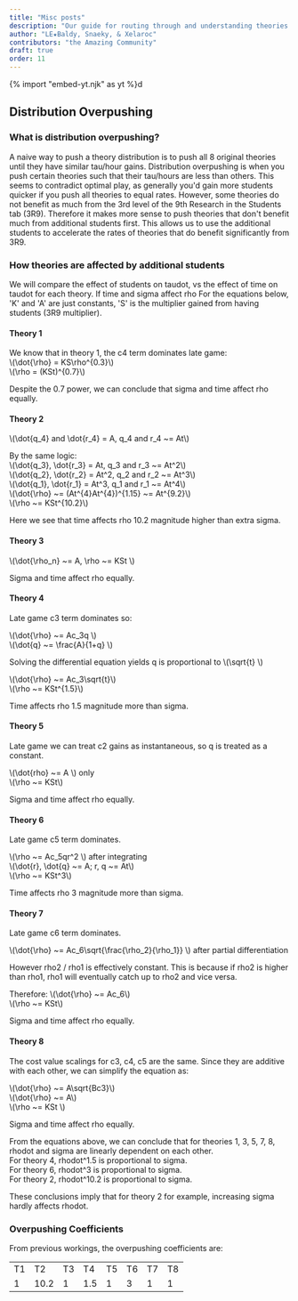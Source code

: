 ```yaml
---
title: "Misc posts"
description: "Our guide for routing through and understanding theories 5 to 8. We provide some strategies to help you make progress."
author: "LE★Baldy, Snaeky, & Xelaroc"
contributors: "the Amazing Community"
draft: true
order: 11
---
```


{% import "embed-yt.njk" as yt %}d

## Distribution Overpushing

### What is distribution overpushing?

A naive way to push a theory distribution is to push all 8 original theories until they have similar tau/hour gains. Distribution overpushing is when you push certain theories such that their tau/hours are less than others. This seems to contradict optimal play, as generally you'd gain more students quicker if you push all theories to equal rates. However, some theories do not benefit as much from the 3rd level of the 9th Research in the Students tab (3R9). Therefore it makes more sense to push theories that don't benefit much from additional students first. This allows us to use the additional students to accelerate the rates of theories that do benefit significantly from 3R9. 

### How theories are affected by additional students

We will compare the effect of students on taudot, vs the effect of time on taudot for each theory. If time and sigma affect rho For the equations below, 'K' and 'A' are just constants, 'S' is the multiplier gained from having students (3R9 multiplier).

#### Theory 1

We know that in theory 1, the c4 term dominates late game: <br>
\\(\dot{\rho} = KS\rho^{0.3}\\) <br>
\\(\rho = (KSt)^{0.7}\\) <br>

Despite the 0.7 power, we can conclude that sigma and time affect rho equally. 


#### Theory 2

\\(\dot{q_4} and \dot{r_4} = A, q_4 and r_4 ~= At\\)

By the same logic: <br>
\\(\dot{q_3}, \dot{r_3} = At, q_3 and r_3 ~= At^2\\) <br>
\\(\dot{q_2}, \dot{r_2} = At^2, q_2 and r_2 ~= At^3\\) <br>
\\(\dot{q_1}, \dot{r_1} = At^3, q_1 and r_1 ~= At^4\\) <br>
\\(\dot{\rho} ~= (At^{4}At^{4})^{1.15} ~= At^{9.2}\\) <br>
\\(\rho ~= KSt^{10.2}\\) <br>

Here we see that time affects rho 10.2 magnitude higher than extra sigma. 

#### Theory 3

\\(\dot{\rho_n} ~= A, \rho ~= KSt \\) <br>

Sigma and time affect rho equally. 

#### Theory 4

Late game c3 term dominates so: <br>

\\(\dot{\rho} ~= Ac_3q \\) <br>
\\(\dot{q} ~= \frac{A}{1+q} \\) <br>

Solving the differential equation yields q is proportional to \\(\sqrt{t} \\) <br>

\\(\dot{\rho} ~= Ac_3\sqrt{t}\\) <br>
\\(\rho ~= KSt^{1.5}\\) <br>

Time affects rho 1.5 magnitude more than sigma.

#### Theory 5

Late game we can treat c2 gains as instantaneous, so q is treated as a constant.<br>

\\(\dot{rho} ~= A \\) only <br>
\\(\rho ~= KSt\\) <br>

Sigma and time affect rho equally. 

#### Theory 6

Late game c5 term dominates. <br>

\\(\rho ~= Ac_5qr^2 \\) after integrating <br>
\\(\dot{r}, \dot{q} ~= A;  r, q ~= At\\) <br>
\\(\rho ~= KSt^3\\) <br>

Time affects rho 3 magnitude more than sigma.

#### Theory 7

Late game c6 term dominates. <br>

\\(\dot{\rho} ~= Ac_6\sqrt{\frac{\rho_2}{\rho_1}} \\) after partial differentiation <br>

However rho2 / rho1 is effectively constant. This is because if rho2 is higher than rho1, rho1 will eventually catch up to rho2 and vice versa. <br>

Therefore: \\(\dot{\rho} ~= Ac_6\\) <br>
\\(\rho ~= KSt\\) <br>

Sigma and time affect rho equally. 

#### Theory 8

The cost value scalings for c3, c4, c5 are the same. Since they are additive with each other, we can simplify the equation as: <br>

\\(\dot{\rho} ~= A\sqrt{Bc3}\\) <br>
\\(\dot{\rho} ~= A\\) <br>
\\(\rho ~= KSt \\) <br>

Sigma and time affect rho equally. 


From the equations above, we can conclude that for theories 1, 3, 5, 7, 8, rhodot and sigma are linearly dependent on each other. <br>
For theory 4, rhodot^1.5 is proportional to sigma. <br>
For theory 6, rhodot^3 is proportional to sigma. <br>
For theory 2, rhodot^10.2 is proportional to sigma. <br>

These conclusions imply that for theory 2 for example, increasing sigma hardly affects rhodot.


### Overpushing Coefficients

From previous workings, the overpushing coefficients are:

<table>
<tbody>
<tr>
    <td>T1 </td>
    <td>T2 </td>
    <td>T3 </td>
    <td>T4 </td>
    <td>T5 </td>
    <td>T6 </td>
    <td>T7 </td>
    <td>T8 </td>

</tr>
<tr>
    <td>1 </td>
    <td>10.2 </td>
    <td>1 </td>
    <td>1.5 </td>
    <td>1 </td>
    <td>3 </td>
    <td>1 </td>
    <td>1 </td>
</tr>
</tbody>

</table>